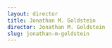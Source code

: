 ```yaml
---
layout: director
title: Jonathan M. Goldstein
director: Jonathan M. Goldstein
slug: jonathan-m-goldstein
---
```


